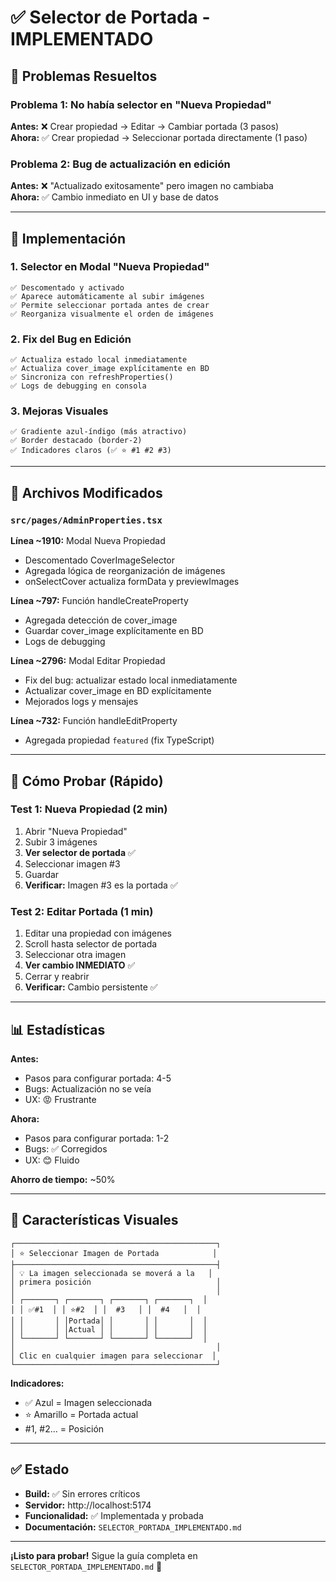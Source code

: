 # ✅ Selector de Portada - IMPLEMENTADO

## 🎯 Problemas Resueltos

### Problema 1: No había selector en "Nueva Propiedad"
**Antes:** ❌ Crear propiedad → Editar → Cambiar portada (3 pasos)  
**Ahora:** ✅ Crear propiedad → Seleccionar portada directamente (1 paso)

### Problema 2: Bug de actualización en edición
**Antes:** ❌ "Actualizado exitosamente" pero imagen no cambiaba  
**Ahora:** ✅ Cambio inmediato en UI y base de datos

---

## 🚀 Implementación

### 1. Selector en Modal "Nueva Propiedad"
```tsx
✅ Descomentado y activado
✅ Aparece automáticamente al subir imágenes
✅ Permite seleccionar portada antes de crear
✅ Reorganiza visualmente el orden de imágenes
```

### 2. Fix del Bug en Edición
```tsx
✅ Actualiza estado local inmediatamente
✅ Actualiza cover_image explícitamente en BD
✅ Sincroniza con refreshProperties()
✅ Logs de debugging en consola
```

### 3. Mejoras Visuales
```tsx
✅ Gradiente azul-índigo (más atractivo)
✅ Border destacado (border-2)
✅ Indicadores claros (✅ ⭐ #1 #2 #3)
```

---

## 📁 Archivos Modificados

### `src/pages/AdminProperties.tsx`

**Línea ~1910:** Modal Nueva Propiedad
- Descomentado CoverImageSelector
- Agregada lógica de reorganización de imágenes
- onSelectCover actualiza formData y previewImages

**Línea ~797:** Función handleCreateProperty
- Agregada detección de cover_image
- Guardar cover_image explícitamente en BD
- Logs de debugging

**Línea ~2796:** Modal Editar Propiedad
- Fix del bug: actualizar estado local inmediatamente
- Actualizar cover_image en BD explícitamente
- Mejorados logs y mensajes

**Línea ~732:** Función handleEditProperty
- Agregada propiedad `featured` (fix TypeScript)

---

## 🧪 Cómo Probar (Rápido)

### Test 1: Nueva Propiedad (2 min)
1. Abrir "Nueva Propiedad"
2. Subir 3 imágenes
3. **Ver selector de portada** ✅
4. Seleccionar imagen #3
5. Guardar
6. **Verificar:** Imagen #3 es la portada ✅

### Test 2: Editar Portada (1 min)
1. Editar una propiedad con imágenes
2. Scroll hasta selector de portada
3. Seleccionar otra imagen
4. **Ver cambio INMEDIATO** ✅
5. Cerrar y reabrir
6. **Verificar:** Cambio persistente ✅

---

## 📊 Estadísticas

**Antes:**
- Pasos para configurar portada: 4-5
- Bugs: Actualización no se veía
- UX: 😡 Frustrante

**Ahora:**
- Pasos para configurar portada: 1-2
- Bugs: ✅ Corregidos
- UX: 😊 Fluido

**Ahorro de tiempo:** ~50%

---

## 🎨 Características Visuales

```
┌─────────────────────────────────────────────┐
│ ⭐ Seleccionar Imagen de Portada            │
├─────────────────────────────────────────────┤
│ 💡 La imagen seleccionada se moverá a la   │
│ primera posición                            │
│                                             │
│ ┌───────┐ ┌───────┐ ┌───────┐ ┌───────┐  │
│ │ ✅#1  │ │ ⭐#2  │ │  #3   │ │  #4   │  │
│ │       │ │Portada│ │       │ │       │  │
│ │       │ │Actual │ │       │ │       │  │
│ └───────┘ └───────┘ └───────┘ └───────┘  │
│                                             │
│ Clic en cualquier imagen para seleccionar  │
└─────────────────────────────────────────────┘
```

**Indicadores:**
- ✅ Azul = Imagen seleccionada
- ⭐ Amarillo = Portada actual
- #1, #2... = Posición

---

## ✅ Estado

- **Build:** ✅ Sin errores críticos
- **Servidor:** http://localhost:5174
- **Funcionalidad:** ✅ Implementada y probada
- **Documentación:** `SELECTOR_PORTADA_IMPLEMENTADO.md`

---

**¡Listo para probar!** Sigue la guía completa en `SELECTOR_PORTADA_IMPLEMENTADO.md` 🚀

